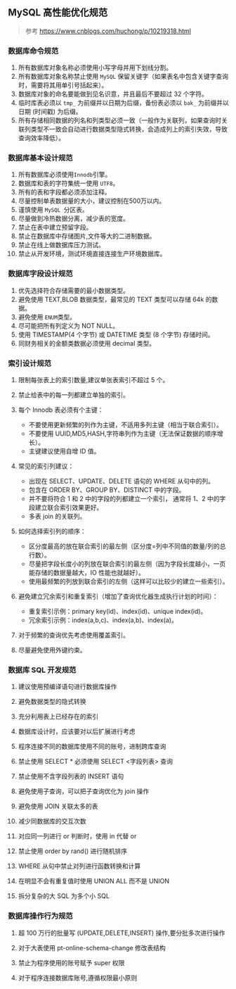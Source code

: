## MySQL 高性能优化规范

> 参考 https://www.cnblogs.com/huchong/p/10219318.html

### 数据库命令规范

1. 所有数据库对象名称必须使用小写字母并用下划线分割。
2. 所有数据库对象名称禁止使用 `MySQL` 保留关键字（如果表名中包含关键字查询时，需要将其用单引号括起来）。
3. 数据库对象的命名要能做到见名识意，并且最后不要超过 32 个字符。
4. 临时库表必须以 `tmp_` 为前缀并以日期为后缀，备份表必须以  `bak_` 为前缀并以日期 (时间戳) 为后缀。
5. 所有存储相同数据的列名和列类型必须一致（一般作为关联列，如果查询时关联列类型不一致会自动进行数据类型隐式转换，会造成列上的索引失效，导致查询效率降低）。

### 数据库基本设计规范

1. 所有数据库必须使用`Innodb`引擎。
2. 数据库和表的字符集统一使用 `UTF8`。
3. 所有的表和字段都必须添加注释。
4. 尽量控制单表数据量的大小，建议控制在500万以内。
5. 谨慎使用 `MySQL `分区表。
6. 尽量做到冷热数据分离，减少表的宽度。
7. 禁止在表中建立预留字段。
8. 禁止在数据库中存储图片,文件等大的二进制数据。
9. 禁止在线上做数据库压力测试。
10. 禁止从开发环境，测试环境直接连接生产环境数据库。

### 数据库字段设计规范

1. 优先选择符合存储需要的最小数据类型。
2. 避免使用 TEXT,BLOB 数据类型，最常见的 TEXT 类型可以存储 64k 的数据。
3. 避免使用 `ENUM`类型。
4. 尽可能把所有列定义为 NOT NULL。
5. 使用 TIMESTAMP(4 个字节) 或 DATETIME 类型 (8 个字节) 存储时间。
6. 同财务相关的金额类数据必须使用 decimal 类型。

### 索引设计规范

1. 限制每张表上的索引数量,建议单张表索引不超过 5 个。
2. 禁止给表中的每一列都建立单独的索引。
3. 每个 Innodb 表必须有个主键：

   - 不要使用更新频繁的列作为主键，不适用多列主键（相当于联合索引）。
   - 不要使用 UUID,MD5,HASH,字符串列作为主键（无法保证数据的顺序增长）。
   - 主键建议使用自增 ID 值。
4. 常见的索引列建议：

   - 出现在 SELECT、UPDATE、DELETE 语句的 WHERE 从句中的列。
   - 包含在 ORDER BY、GROUP BY、DISTINCT 中的字段。
   - 并不要将符合 1 和 2 中的字段的列都建立一个索引， 通常将 1、2 中的字段建立联合索引效果更好。
   - 多表 join 的关联列。
5. 如何选择索引列的顺序：

   - 区分度最高的放在联合索引的最左侧（区分度=列中不同值的数量/列的总行数）。
   - 尽量把字段长度小的列放在联合索引的最左侧（因为字段长度越小，一页能存储的数据量越大，IO 性能也就越好）。
   - 使用最频繁的列放到联合索引的左侧（这样可以比较少的建立一些索引）。
6. 避免建立冗余索引和重复索引（增加了查询优化器生成执行计划的时间）：

   - 重复索引示例：primary key(id)、index(id)、unique index(id)。
   - 冗余索引示例：index(a,b,c)、index(a,b)、index(a)。
7. 对于频繁的查询优先考虑使用覆盖索引。
8. 尽量避免使用外键约束。

### 数据库 SQL 开发规范

1. 建议使用预编译语句进行数据库操作

2. 避免数据类型的隐式转换

3. 充分利用表上已经存在的索引

4. 数据库设计时，应该要对以后扩展进行考虑

5. 程序连接不同的数据库使用不同的账号，进制跨库查询

6. 禁止使用 SELECT * 必须使用 SELECT <字段列表> 查询

7. 禁止使用不含字段列表的 INSERT 语句

8. 避免使用子查询，可以把子查询优化为 join 操作

9. 避免使用 JOIN 关联太多的表

10. 减少同数据库的交互次数

11. 对应同一列进行 or 判断时，使用 in 代替 or

12. 禁止使用 order by rand() 进行随机排序

13. WHERE 从句中禁止对列进行函数转换和计算

14. 在明显不会有重复值时使用 UNION ALL 而不是 UNION

15. 拆分复杂的大 SQL 为多个小 SQL

### 数据库操作行为规范

1. 超 100 万行的批量写 (UPDATE,DELETE,INSERT) 操作,要分批多次进行操作

2. 对于大表使用 pt-online-schema-change 修改表结构

3. 禁止为程序使用的账号赋予 super 权限

4. 对于程序连接数据库账号,遵循权限最小原则

